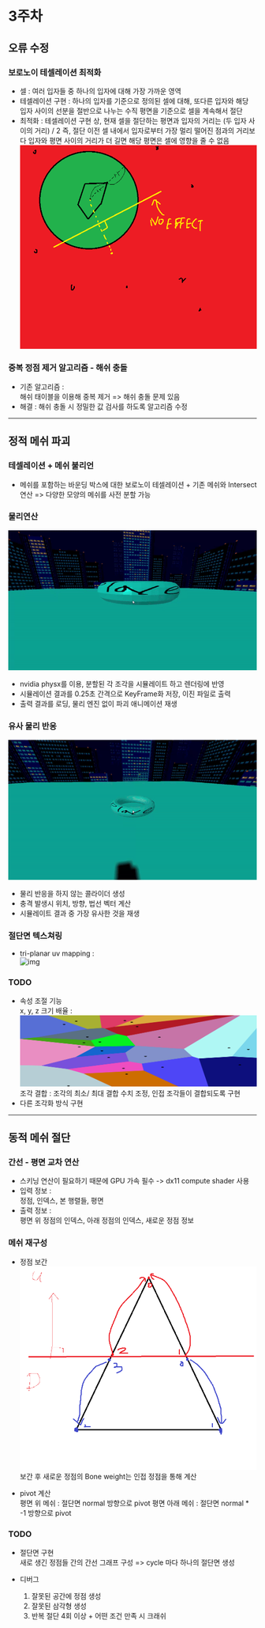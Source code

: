 # 3주차

## 오류 수정

### 보로노이 테셀레이션 최적화  
- 셀 :
  여러 입자들 중 하나의 입자에 대해 가장 가까운 영역  
- 테셀레이션 구현 :
  하나의 입자를 기준으로 정의된 셀에 대해, 또다른 입자와 해당 입자 사이의 선분을 절반으로 나누는 수직 평면을 기준으로 셀을 계속해서 절단  
- 최적화 : 
  테셀레이션 구현 상, 현재 셀을 절단하는 평면과 입자의 거리는 (두 입자 사이의 거리) / 2
  즉, 절단 이전 셀 내에서 입자로부터 가장 멀리 떨어진 점과의 거리보다 입자와 평면 사이의 거리가 더 길면 해당 평면은 셀에 영향을 줄 수 없음  
  ![img](http://github.com/sturdyChair/asset/blob/main/opt.png)
  
### 중복 정점 제거 알고리즘 - 해쉬 충돌
- 기존 알고리즘 :  
  해쉬 태이블을 이용해 중복 제거 => 해쉬 충돌 문제 있음
- 해결 :
  해쉬 충돌 시 정밀한 값 검사를 하도록 알고리즘 수정


---

## 정적 메쉬 파괴  

### 테셀레이션 + 메쉬 불리언
- 메쉬를 포함하는 바운딩 박스에 대한 보로노이 테셀레이션 + 기존 메쉬와 Intersect 연산 => 다양한 모양의 메쉬를 사전 분할 가능

### 물리연산  
  ![img](https://github.com/sturdyChair/asset/blob/main/dynamic_destroy-ezgif.com-video-to-gif-converter.gif)  
- nvidia physx를 이용, 분할된 각 조각을 시뮬레이트 하고 렌더링에 반영  
- 시뮬레이션 결과를 0.25초 간격으로 KeyFrame화 저장, 이진 파일로 출력  
- 출력 결과를 로딩, 물리 엔진 없이 파괴 애니메이션 재생

### 유사 물리 반응
  ![img](https://github.com/sturdyChair/asset/blob/main/Simul_destroy-ezgif.com-video-to-gif-converter.gif)  
- 물리 반응을 하지 않는 콜라이더 생성
- 충격 발생시 위치, 방향, 법선 벡터 계산  
- 시뮬레이트 결과 중 가장 유사한 것을 재생

### 절단면 텍스쳐링
- tri-planar uv mapping :  
  ![img](https://blog.kakaocdn.net/dn/EC6VO/btrQlIg1eRT/4LGlhQf1DrKUKYiH1tHwL0/img.jpg)
  
### TODO
- 속성 조절 기능  
  x, y, z 크기 배율 :
  ![img](https://github.com/sturdyChair/asset/blob/main/Euclidean_Voronoi_diagram_Long.png)  
  조각 결합 : 조각의 최소/ 최대 결합 수치 조정, 인접 조각들이 결합되도록 구현  
- 다른 조각화 방식 구현  

---

## 동적 메쉬 절단

### 간선 - 평면 교차 연산  
- 스키닝 연산이 필요하기 때문에 GPU 가속 필수 -> dx11 compute shader 사용
- 입력 정보 :  
  정점, 인덱스, 본 행렬들, 평면
- 출력 정보 :  
  평면 위 정점의 인덱스, 아래 정점의 인덱스, 새로운 정점 정보

### 메쉬 재구성
- 정점 보간
  ![img](https://github.com/sturdyChair/asset/blob/main/lerpVert.png)  
  보간 후 새로운 정점의 Bone weight는 인접 정점을 통해 계산

- pivot 계산  
  평면 위 메쉬 : 절단면 normal 방향으로 pivot
  평면 아래 메쉬 : 절단면 normal * -1 방향으로 pivot

### TODO
- 절단면 구현  
  새로 생긴 정점들 간의 간선 그래프 구성 => cycle 마다 하나의 절단면 생성
  
- 디버그  
  1. 잘못된 공간에 정점 생성
  2. 잘못된 삼각형 생성
  3. 반복 절단 4회 이상 + 어떤 조건 만족 시 크래쉬





